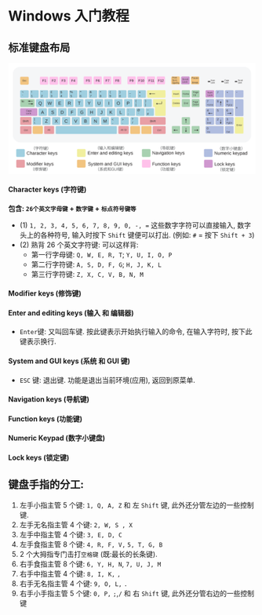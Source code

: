 # Windows 入门教程 


<p color="#">   </p>

## 标准键盘布局

<img src="./readme.assets/keyboard.svg.png" style="display:block; margin-left: 0;"> 

#### Character keys (字符键)
**包含: `26个英文字母键` + `数字键` + `标点符号键等`**

- (1) `1, 2, 3, 4, 5, 6, 7, 8, 9, 0, -, =` 这些数字字符可以直接输入, 数字头上的各种符号, 输入时按下 `Shift` 键便可以打出. (例如: `#` = 按下 `Shift + 3`)
- (2) 熟背 26 个英文字符键: 可以这样背:
    + 第一行字母键: `Q, W, E, R, T`; `Y, U, I, O, P`
    + 第二行字符键: `A, S, D, F, G`; `H, J, K, L`
    + 第三行字符键: `Z, X, C, V, B, N, M`

#### Modifier keys (修饰键)

#### Enter and editing keys (输入 和 编辑器)
- `Enter`键: 又叫回车键. 按此键表示开始执行输入的命令, 在输入字符时, 按下此键表示换行.

#### System and GUI keys (系统 和 GUI 键)
- `ESC` 键: 退出键. 功能是退出当前环境(应用), 返回到原菜单.

#### Navigation keys (导航键)

#### Function keys (功能键)

#### Numeric Keypad (数字小键盘)

#### Lock keys (锁定键)

## 键盘手指的分工:
1. 左手小指主管 5 个键: `1, Q, A, Z` 和 左 `Shift` 键, 此外还分管左边的一些控制键. 
2. 左手无名指主管 4 个键: `2, W, S , X` 
3. 左手中指主管 4 个键: `3, E, D, C`
4. 左手食指主管 8 个键: `4, R, F, V,` `5, T, G, B`
5. 2 个大拇指专门击打`空格键` (既:最长的长条键).
6. 右手食指主管 8 个键: `6, Y, H, N`, `7, U, J, M`
7. 右手中指主管 4 个键: `8, I, K,` `,`
8. 右手无名指主管 4 个键: `9, O, L,` `.`
9. 右手小手指主管 5 个键: `0, P,` `;`,`/` 和 右 `Shift` 键, 此外还分管右边的一些控制键

